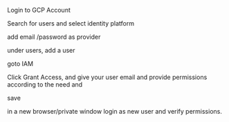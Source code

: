 Login to GCP Account

Search for users and select identity platform

add email /password as provider

under users, add a user

goto IAM

Click Grant Access, and give your user email and provide permissions according to the need and

save

in a new browser/private window login as new user and verify permissions.
